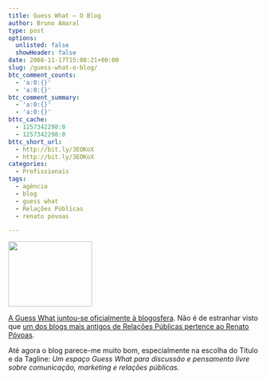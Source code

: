 ```yaml
---
title: Guess What – O Blog
author: Bruno Amaral
type: post
options:
  unlisted: false
  showHeader: false
date: 2008-11-17T15:08:21+00:00
slug: /guess-what-o-blog/
btc_comment_counts:
  - 'a:0:{}'
  - 'a:0:{}'
btc_comment_summary:
  - 'a:0:{}'
  - 'a:0:{}'
bttc_cache:
  - 1257342298:0
  - 1257342298:0
bttc_short_url:
  - http://bit.ly/3EOKoX
  - http://bit.ly/3EOKoX
categories:
  - Profissionais
tags:
  - agência
  - blog
  - guess what
  - Relações Públicas
  - renato póvoas

---
```

[<img class="alignleft size-full wp-image-1072" title="bg-portrait1" src="/wp-content/uploads/2008/11/bg-portrait11.png" alt="" width="168" height="131" />][1]

[A Guess What juntou-se oficialmente à blogosfera][1]. Não é de estranhar visto que [um dos blogs mais antigos de Relações Públicas pertence ao Renato Póvoas][2].

Até agora o blog parece-me muito bom, especialmente na escolha do Título e da Tagline: _Um espaço Guess What para discussão e pensamento livre sobre comunicação, marketing e relações públicas._

 [1]: http://guesswhatpr.com/blog/
 [2]: http://relacoespublicassemcroquete.blogspot.com/